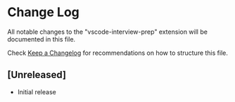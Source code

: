 # Change Log

All notable changes to the "vscode-interview-prep" extension will be documented in this file.

Check [Keep a Changelog](http://keepachangelog.com/) for recommendations on how to structure this file.

## [Unreleased]

- Initial release